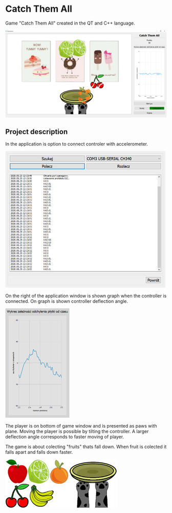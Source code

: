 # Catch Them All
Game "Catch Them All" created in the QT and C++ language.

<img src="img/gran.png" width="800">

## Project description
In the application is option to connect controler with accelerometer.

<img src="img/dane.png" width="500">

On the right of the application window is shown graph when the controller is connected. On graph is shown controller deflection angle.

<img src="img/wykresn.png" width="200">

The player is on bottom of game window and is presented as paws with plane. Moving the player is possible by tilting the controller. A larger deflection angle corresponds to faster moving of player.

The game is about colecting "fruits" thats fall down. When fruit is colected it falls apart and falls down faster.

<img src="img/owoceilapki.png" width="350">

